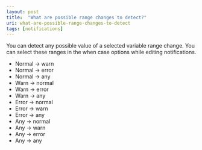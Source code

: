 ```yaml
---
layout: post
title:  "What are possible range changes to detect?"
uri: what-are-possible-range-changes-to-detect
tags: [notifications]
---
```


<p>
    You can detect any possible value of a selected variable range change. You can select these ranges in the when case
    options while editing notifications.
</p>

<!--more-->

<ul>
    <li><span class="t-normal">Normal</span> → <span class="t-warn">warn</span></li>
    <li><span class="t-normal">Normal</span> → <span class="t-error">error</span></li>
    <li><span class="t-normal">Normal</span> → <span class="t-neutral">any</span></li>
    <li><span class="t-warn">Warn</span> → <span class="t-normal">normal</span></li>
    <li><span class="t-warn">Warn</span> → <span class="t-error">error</span></li>
    <li><span class="t-warn">Warn</span> → <span class="t-neutral">any</span></li>
    <li><span class="t-error">Error</span> → <span class="t-normal">normal</span></li>
    <li><span class="t-error">Error</span> → <span class="t-warn">warn</span></li>
    <li><span class="t-error">Error</span> → <span class="t-neutral">any</span></li>
    <li><span class="t-neutral">Any</span> → <span class="t-normal">normal</span></li>
    <li><span class="t-neutral">Any</span> → <span class="t-warn">warn</span></li>
    <li><span class="t-neutral">Any</span> → <span class="t-error">error</span></li>
    <li><span class="t-neutral">Any</span> → <span class="t-neutral">any</span></li>
</ul>
